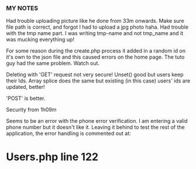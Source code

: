 ### MY NOTES ###

Had trouble uploading picture like he done from 33m onwards. Make sure file path is correct, and forgot I had to upload a jpg photo haha. Had trouble with the tmp name part. I was writing tmp-name and not tmp_name and it was mucking everything up!

For some reason during the create.php process it added in a random id on it's own to the json file and this caused errors on the home page. The tuto guy had the same problem. Watch out.

Deleting with 'GET' request not very secure! Unset() good but users keep their Ids. Array splice does the same but existing (in this case) users' ids are updated, better!

'POST' is better.

Security from 1h09m

Seems to be an error with the phone error verification. I am entering a valid phone number but it doesn't like it. Leaving it behind to test the rest of the application, the error handling is commented out at:
# Users.php line 122